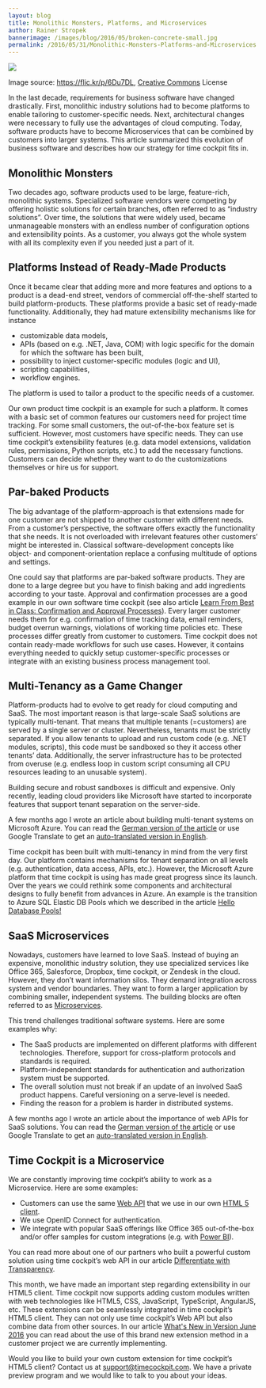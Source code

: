 ```yaml
---
layout: blog
title: Monolithic Monsters, Platforms, and Microservices
author: Rainer Stropek
bannerimage: /images/blog/2016/05/broken-concrete-small.jpg
permalink: /2016/05/31/Monolithic-Monsters-Platforms-and-Microservices
---
```


<p xmlns="http://www.w3.org/1999/xhtml">
  <img src="{{site.baseurl}}images/blog/2016/05/broken-concrete.jpg" />
</p><p class="imageCaption" xmlns="http://www.w3.org/1999/xhtml">Image source: <a href="https://flic.kr/p/6Du7DL" target="_blank">https://flic.kr/p/6Du7DL</a>, <a href="https://creativecommons.org/licenses/by-nc/2.0/" target="_blank">Creative Commons</a> License</p><p xmlns="http://www.w3.org/1999/xhtml">In the last decade, requirements for business software have changed drastically. First, monolithic industry solutions had to become platforms to enable tailoring to customer-specific needs. Next, architectural changes were necessary to fully use the advantages of cloud computing. Today, software products have to become Microservices that can be combined by customers into larger systems. This article summarized this evolution of business software and describes how our strategy for time cockpit fits in.</p><h2 xmlns="http://www.w3.org/1999/xhtml">Monolithic Monsters</h2><p xmlns="http://www.w3.org/1999/xhtml">Two decades ago, software products used to be large, feature-rich, monolithic systems. Specialized software vendors were competing by offering holistic solutions for certain branches, often referred to as “industry solutions”. Over time, the solutions that were widely used, became unmanageable monsters with an endless number of configuration options and extensibility points. As a customer, you always got the whole system with all its complexity even if you needed just a part of it.</p><h2 xmlns="http://www.w3.org/1999/xhtml">Platforms Instead of Ready-Made Products</h2><p xmlns="http://www.w3.org/1999/xhtml">Once it became clear that adding more and more features and options to a product is a dead-end street, vendors of commercial off-the-shelf started to build platform-products. These platforms provide a basic set of ready-made functionality. Additionally, they had mature extensibility mechanisms like for instance</p><ul xmlns="http://www.w3.org/1999/xhtml">
  <li>customizable data models,</li>
  <li>APIs (based on e.g. .NET, Java, COM) with logic specific for the domain for which the software has been built,</li>
  <li>possibility to inject customer-specific modules (logic and UI),</li>
  <li>scripting capabilities,</li>
  <li>workflow engines.</li>
</ul><p xmlns="http://www.w3.org/1999/xhtml">The platform is used to tailor a product to the specific needs of a customer.</p><p xmlns="http://www.w3.org/1999/xhtml">Our own product time cockpit is an example for such a platform. It comes with a basic set of common features our customers need for project time tracking. For some small customers, the out-of-the-box feature set is sufficient. However, most customers have specific needs. They can use time cockpit’s extensibility features (e.g. data model extensions, validation rules, permissions, Python scripts, etc.) to add the necessary functions. Customers can decide whether they want to do the customizations themselves or hire us for support.</p><h2 xmlns="http://www.w3.org/1999/xhtml">Par-baked Products</h2><p xmlns="http://www.w3.org/1999/xhtml">The big advantage of the platform-approach is that extensions made for one customer are not shipped to another customer with different needs. From a customer’s perspective, the software offers exactly the functionality that she needs. It is not overloaded with irrelevant features other customers’ might be interested in. Classical software-development concepts like object- and component-orientation replace a confusing multitude of options and settings.</p><p xmlns="http://www.w3.org/1999/xhtml">One could say that platforms are par-baked software products. They are done to a large degree but you have to finish baking and add ingredients according to your taste. Approval and confirmation processes are a good example in our own software time cockpit (see also article <a href="~/blog/2014/08/28/Learn-From-Best-in-Class-Confirmation-and-Approval-Processes" target="_blank">Learn From Best in Class: Confirmation and Approval Processes</a>). Every larger customer needs them for e.g. confirmation of time tracking data, email reminders, budget overrun warnings, violations of working time policies etc. These processes differ greatly from customer to customers. Time cockpit does not contain ready-made workflows for such use cases. However, it contains everything needed to quickly setup customer-specific processes or integrate with an existing business process management tool.</p><h2 xmlns="http://www.w3.org/1999/xhtml">Multi-Tenancy as a Game Changer</h2><p xmlns="http://www.w3.org/1999/xhtml">Platform-products had to evolve to get ready for cloud computing and SaaS. The most important reason is that large-scale SaaS solutions are typically multi-tenant. That means that multiple tenants (=customers) are served by a single server or cluster. Nevertheless, tenants must be strictly separated. If you allow tenants to upload and run custom code (e.g. .NET modules, scripts), this code must be sandboxed so they it access other tenants’ data. Additionally, the server infrastructure has to be protected from overuse (e.g. endless loop in custom script consuming all CPU resources leading to an unusable system).</p><p xmlns="http://www.w3.org/1999/xhtml">Building secure and robust sandboxes is difficult and expensive. Only recently, leading cloud providers like Microsoft have started to incorporate features that support tenant separation on the server-side.</p><p class="showcase" xmlns="http://www.w3.org/1999/xhtml">A few months ago I wrote an article about building multi-tenant systems on Microsoft Azure. You can read the <a href="https://entwickler.de/online/cloud/multi-tenancy-azure-tipps-fuer-softwarearchitekten-194343.html" target="_blank">German version of the article</a> or use Google Translate to get an <a href="https://translate.google.at/translate?sl=de&amp;tl=en&amp;js=y&amp;prev=_t&amp;hl=de&amp;ie=UTF-8&amp;u=https%3A%2F%2Fentwickler.de%2Fonline%2Fcloud%2Fmulti-tenancy-azure-tipps-fuer-softwarearchitekten-194343.html&amp;edit-text=" target="_blank">auto-translated version in English</a>.</p><p xmlns="http://www.w3.org/1999/xhtml">Time cockpit has been built with multi-tenancy in mind from the very first day. Our platform contains mechanisms for tenant separation on all levels (e.g. authentication, data access, APIs, etc.). However, the Microsoft Azure platform that time cockpit is using has made great progress since its launch. Over the years we could rethink some components and architectural designs to fully benefit from advances in Azure. An example is the transition to Azure SQL Elastic DB Pools which we described in the article <a href="~/blog/2016/01/31/Hello-Database-Pools" target="_blank">Hello Database Pools!</a></p><h2 xmlns="http://www.w3.org/1999/xhtml">SaaS Microservices</h2><p xmlns="http://www.w3.org/1999/xhtml">Nowadays, customers have learned to love SaaS. Instead of buying an expensive, monolithic industry solution, they use specialized services like Office 365, Salesforce, Dropbox, time cockpit, or Zendesk in the cloud. However, they don’t want information silos. They demand integration across system and vendor boundaries. They want to form a larger application by combining smaller, independent systems. The building blocks are often referred to as <a href="https://en.wikipedia.org/wiki/Microservices" target="_blank">Microservices</a>.</p><p xmlns="http://www.w3.org/1999/xhtml">This trend challenges traditional software systems. Here are some examples why:</p><ul xmlns="http://www.w3.org/1999/xhtml">
  <li>The SaaS products are implemented on different platforms with different technologies. Therefore, support for cross-platform protocols and standards is required.</li>
  <li>Platform-independent standards for authentication and authorization system must be supported.</li>
  <li>The overall solution must not break if an update of an involved SaaS product happens. Careful versioning on a serve-level is needed.</li>
  <li>Finding the reason for a problem is harder in distributed systems.</li>
</ul><p class="showcase" xmlns="http://www.w3.org/1999/xhtml">A few months ago I wrote an article about the importance of web APIs for SaaS solutions. You can read the <a href="https://entwickler.de/online/development/erfolgsfaktor-api-saas-produkte-238981.html" target="_blank">German version of the article</a> or use Google Translate to get an <a href="https://translate.google.at/translate?sl=de&amp;tl=en&amp;js=y&amp;prev=_t&amp;hl=de&amp;ie=UTF-8&amp;u=https%3A%2F%2Fentwickler.de%2Fonline%2Fdevelopment%2Ferfolgsfaktor-api-saas-produkte-238981.html&amp;edit-text=" target="_blank">auto-translated version in English</a>.</p><h2 xmlns="http://www.w3.org/1999/xhtml">Time Cockpit is a Microservice</h2><p xmlns="http://www.w3.org/1999/xhtml">We are constantly improving time cockpit’s ability to work as a Microservice. Here are some examples:</p><ul xmlns="http://www.w3.org/1999/xhtml">
  <li>Customers can use the same <a href="https://help.timecockpit.com/?topic=html/5d6e34c5-3b08-4fa4-baa0-45eb707b6b78.htm" target="_blank">Web API</a> that we use in our own <a href="https://web.timecockpit.com/" target="_blank">HTML 5 client</a>.</li>
  <li>We use OpenID Connect for authentication.</li>
  <li>We integrate with popular SaaS offerings like Office 365 out-of-the-box and/or offer samples for custom integrations (e.g. with <a href="~/blog/2015/11/30/Integrating-Time-Cockpit-with-Power-BI" target="_blank">Power BI</a>).</li>
</ul><p class="showcase" xmlns="http://www.w3.org/1999/xhtml">You can read more about one of our partners who built a powerful custom solution using time cockpit’s web API in our article <a href="~/blog/2015/05/31/Differentiate-with-Transparency" target="_blank">Differentiate with Transparency</a>.</p><p xmlns="http://www.w3.org/1999/xhtml">This month, we have made an important step regarding extensibility in our HTML5 client. Time cockpit now supports adding custom modules written with web technologies like HTML5, CSS, JavaScript, TypeScript, AngularJS, etc. These extensions can be seamlessly integrated in time cockpit’s HTML5 client. They can not only use time cockpit’s Web API but also combine data from other sources. In our article <a href="~/blog/2016/05/31/Whats-New-in-Version-June-2016#extensions" target="_blank">What's New in Version June 2016</a> you can read about the use of this brand new extension method in a customer project we are currently implementing.</p><p class="showcase" xmlns="http://www.w3.org/1999/xhtml">Would you like to build your own custom extension for time cockpit’s HTML5 client? Contact us at <a href="mailto:support@timecockpit.com">support@timecockpit.com</a>. We have a private preview program and we would like to talk to you about your ideas.</p>